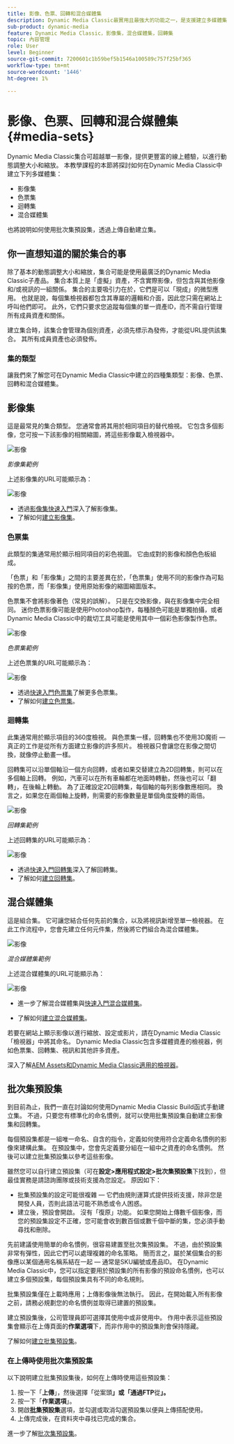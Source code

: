 ```yaml
---
title: 影像、色票、回轉和混合媒體集
description: Dynamic Media Classic最實用且最強大的功能之一，是支援建立多媒體集，例如影像、色票、回轉和混合媒體集。 了解各多媒體集是什麼，以及如何在Dynamic Media Classic中建立每種類型。 接著，深入了解批次集預設集，這可讓上傳時建立多媒體集的程式自動化。
sub-product: dynamic-media
feature: Dynamic Media Classic，影像集，混合媒體集，回轉集
topic: 內容管理
role: User
level: Beginner
source-git-commit: 7200601c1b59bef5b1546a100589c757f25bf365
workflow-type: tm+mt
source-wordcount: '1446'
ht-degree: 1%

---
```



# 影像、色票、回轉和混合媒體集 {#media-sets}

Dynamic Media Classic集合可超越單一影像，提供更豐富的線上體驗，以進行動態調整大小和縮放。 本教學課程的本節將探討如何在Dynamic Media Classic中建立下列多媒體集：

- 影像集
- 色票集
- 迴轉集
- 混合媒體集

也將說明如何使用批次集預設集，透過上傳自動建立集。

## 你一直想知道的關於集合的事

除了基本的動態調整大小和縮放，集合可能是使用最廣泛的Dynamic Media Classic子產品。 集合本質上是「虛擬」資產，不含實際影像，但包含與其他影像和/或視訊的一組關係。 集合的主要吸引力在於，它們是可以「現成」的微型應用。 也就是說，每個集檢視器都包含其專屬的邏輯和介面，因此您只需在網站上呼叫他們即可。 此外，它們只要求您追蹤每個集的單一資產ID，而不需自行管理所有成員資產和關係。

建立集合時，該集合會管理為個別資產，必須先標示為發佈，才能從URL提供該集合。 其所有成員資產也必須發佈。

### 集的類型

讓我們來了解您可在Dynamic Media Classic中建立的四種集類型：影像、色票、回轉和混合媒體集。

## 影像集

這是最常見的集合類型。 您通常會將其用於相同項目的替代檢視。 它包含多個影像，您可按一下該影像的相關縮圖，將這些影像載入檢視器中。

![影像](assets/media-sets/image-set-1.jpg)

_影像集範例_

上述影像集的URL可能顯示為：

![影像](assets/media-sets/image-set-url-1.png)

- 透過[影像集快速入門](https://experienceleague.adobe.com/docs/dynamic-media-classic/using/image-sets/quick-start-image-sets.html)深入了解影像集。
- 了解如何[建立影像集](https://experienceleague.adobe.com/docs/dynamic-media-classic/using/image-sets/creating-image-set.html#creating-an-image-set)。

### 色票集

此類型的集通常用於顯示相同項目的彩色視圖。 它由成對的影像和顏色色板組成。

「色票」和「影像集」之間的主要差異在於，「色票集」使用不同的影像作為可點按的色票，而「影像集」使用原始影像的縮圖縮圖版本。

色票集不會將影像著色（常見的誤解）。 只是在交換影像，與在影像集中完全相同。 迷你色票影像可能是使用Photoshop製作，每種顏色可能是單獨拍攝，或者Dynamic Media Classic中的裁切工具可能是使用其中一個彩色影像製作色票。

![影像](assets/media-sets/image-set-2.jpg)

_色票集範例_

上述色票集的URL可能顯示為：

![影像](assets/media-sets/image-set_url.png)

- 透過[快速入門色票集](https://experienceleague.adobe.com/docs/dynamic-media-classic/using/swatch-sets/quick-start-swatch-sets.html)了解更多色票集。
- 了解如何[建立色票集](https://experienceleague.adobe.com/docs/dynamic-media-classic/using/swatch-sets/creating-swatch-set.html#creating-a-swatch-set)。

### 迴轉集

此集通常用於顯示項目的360度檢視。 與色票集一樣，回轉集也不使用3D魔術 — 真正的工作是從所有方面建立影像的許多照片。 檢視器只會讓您在影像之間切換，就像停止動畫一樣。

回轉集可以沿單個軸沿一個方向回轉，或者如果交替建立為2D回轉集，則可以在多個軸上回轉。 例如，汽車可以在所有車輪都在地面時轉動，然後也可以「翻轉」，在後輪上轉動。 為了正確設定2D回轉集，每個軸的每列影像數應相同。 換言之，如果您在兩個軸上旋轉，則需要的影像數量是單個角度旋轉的兩倍。

![影像](assets/media-sets/image-set-3.png)

_回轉集範例_

上述回轉集的URL可能顯示為：

![影像](assets/media-sets/spin-set.png)

- 透過[快速入門回轉集](https://experienceleague.adobe.com/docs/dynamic-media-classic/using/spin-sets/quick-start-spin-sets.html)深入了解回轉集。
- 了解如何[建立回轉集](https://experienceleague.adobe.com/docs/dynamic-media-classic/using/spin-sets/creating-spin-set.html#creating-a-spin-set)。

## 混合媒體集

這是組合集。 它可讓您結合任何先前的集合，以及將視訊新增至單一檢視器。 在此工作流程中，您會先建立任何元件集，然後將它們組合為混合媒體集。

![影像](assets/media-sets/image-set-4.png)

_混合媒體集範例_

上述混合媒體集的URL可能顯示為：

![影像](assets/media-sets/image-set-url-1.png)

- 進一步了解混合媒體集與[快速入門混合媒體集](https://experienceleague.adobe.com/docs/dynamic-media-classic/using/mixed-media-sets/quick-start-mixed-media-sets.html)。

- 了解如何[建立混合媒體集](https://experienceleague.adobe.com/docs/dynamic-media-classic/using/mixed-media-sets/creating-mixed-media-set.html#creating-a-mixed-media-set)。

若要在網站上顯示影像以進行縮放、設定或影片，請在Dynamic Media Classic「檢視器」中將其命名。 Dynamic Media Classic包含多媒體資產的檢視器，例如色票集、回轉集、視訊和其他許多資產。

深入了解[AEM Assets和Dynamic Media Classic適用的檢視器](https://experienceleague.adobe.com/docs/dynamic-media-developer-resources/library/viewers-aem-assets-dmc/c-html5-s7-aem-asset-viewers.html)。

## 批次集預設集

到目前為止，我們一直在討論如何使用Dynamic Media Classic Build函式手動建立集。 不過，只要您有標準化的命名慣例，就可以使用批集預設集自動建立影像集和回轉集。

每個預設集都是一組唯一命名、自含的指令，定義如何使用符合定義命名慣例的影像來建構此集。 在預設集中，您會先定義要分組在一組中之資產的命名慣例。 然後可以建立批集預設集以參考這些影像。

雖然您可以自行建立預設集（可在&#x200B;**設定>應用程式設定>批次集預設集**&#x200B;下找到），但最佳實務是請諮詢團隊或技術支援為您設定。 原因如下：

- 批集預設集的設定可能很複雜 — 它們由規則運算式提供技術支援，除非您是開發人員，否則此語法可能不熟悉或令人困惑。
- 建立後，預設會開啟。 沒有「復原」功能。 如果您開始上傳數千個影像，而您的預設集設定不正確，您可能會收到數百個或數千個中斷的集，您必須手動尋找和刪除。

先前建議使用簡單的命名慣例，很容易建置至批次集預設集。 不過，由於預設集非常有彈性，因此它們可以處理複雜的命名策略。 簡而言之，屬於某個集合的影像應以某個通用名稱系結在一起 — 通常是SKU編號或產品ID。 在Dynamic Media Classic中，您可以指定要用於預設集的所有影像的預設命名慣例，也可以建立多個預設集，每個預設集具有不同的命名規則。

批集預設集僅在上載時應用；上傳影像後無法執行。 因此，在開始載入所有影像之前，請務必規劃您的命名慣例並取得已建置的預設集。

建立預設集後，公司管理員即可選擇其使用中或非使用中。 作用中表示這些預設集會顯示在上傳頁面的&#x200B;**作業選項**&#x200B;下，而非作用中的預設集則會保持隱藏。

了解如何[建立批集預設集](https://experienceleague.adobe.com/docs/dynamic-media-classic/using/setup/application-setup.html#creating-a-batch-set-preset)。

### 在上傳時使用批次集預設集

以下說明建立批集預設集後，如何在上傳時使用這些預設集：

1. 按一下「**上傳**」，然後選擇「從案頭&#x200B;**」或「通過FTP**&#x200B;從&#x200B;**」。**
2. 按一下「**作業選項**」。
3. 開啟&#x200B;**批集預設集**&#x200B;選項，並勾選或取消勾選預設集以便與上傳搭配使用。
4. 上傳完成後，在資料夾中尋找已完成的集合。

進一步了解[批次集預設集](https://experienceleague.adobe.com/docs/dynamic-media-classic/using/setup/application-setup.html#batch-set-presets)。
